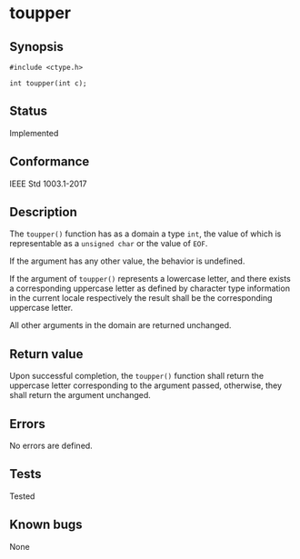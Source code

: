# toupper

## Synopsis

`#include <ctype.h>`

`int toupper(int c);`

## Status

Implemented

## Conformance

IEEE Std 1003.1-2017

## Description

The `toupper()` function has as a domain a type `int`, the value of which is representable as a `unsigned char` or the
value of `EOF`.

If the argument has any other value, the behavior is undefined.

If the argument of `toupper()` represents a lowercase letter, and there exists a corresponding uppercase letter as
defined by character type information in the current locale respectively the result shall be the corresponding uppercase
letter.

All other arguments in the domain are returned unchanged.

## Return value

Upon successful completion, the `toupper()` function shall return the uppercase letter corresponding to the argument
passed, otherwise, they shall return the argument unchanged.

## Errors

No errors are defined.

## Tests

Tested

## Known bugs

None
